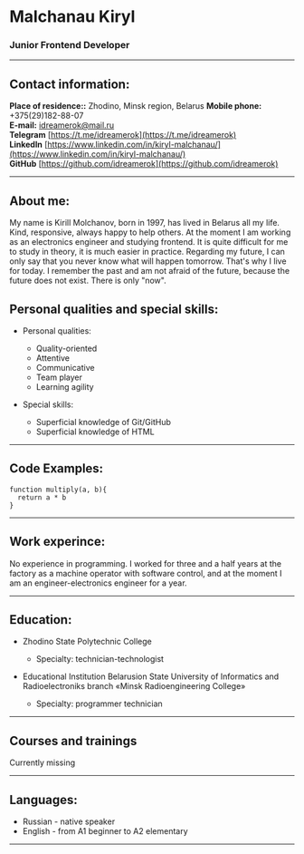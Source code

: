 # Malchanau Kiryl
### Junior Frontend Developer

-----

## Contact information:

**Place of residence::** Zhodino, Minsk region, Belarus 
**Mobile phone:** +375(29)182-88-07     
**E-mail:** idreamerok@mail.ru     
**Telegram**  [https://t.me/idreamerok](https://t.me/idreamerok)    
**LinkedIn** [https://www.linkedin.com/in/kiryl-malchanau/](https://www.linkedin.com/in/kiryl-malchanau/)  
**GitHub** [https://github.com/idreamerok](https://github.com/idreamerok)

-----

## About me:

My name is Kirill Molchanov, born in 1997, has lived in Belarus all my life.
Kind, responsive, always happy to help others. At the moment I am working as an electronics engineer and studying frontend.
It is quite difficult for me to study in theory, it is much easier in practice.
Regarding my future, I can only say that you never know what will happen tomorrow.
That's why I live for today. I remember the past and am not afraid of the future, because the future does not exist. There is only "now".

## Personal qualities and special skills:

* Personal qualities:
  + Quality-oriented
  + Attentive
  + Сommunicative
  + Team player
  + Learning agility

* Special skills:
  + Superficial knowledge of Git/GitHub
  + Superficial knowledge of HTML

-----

## Code Examples:

```
function multiply(a, b){
  return a * b
}
```

-----

## Work experince:

No experience in programming.
I worked for three and a half years at the factory as a machine operator with software control, and at the moment I am an engineer-electronics engineer for a year.

-----

## Education:

* Zhodino State Polytechnic College
  + Specialty: technician-technologist
  
* Educational Institution Belarusion State University of Informatics and Radioelectroniks branch «Minsk Radioengineering College»
  + Specialty: programmer technician

-----

## Сourses and trainings

Currently missing

-----

## Languages:

* Russian - native speaker
* English - from A1 beginner to A2 elementary 

-----
